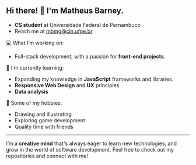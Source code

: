 ## Hi there! 👋 I'm Matheus Barney.
- **CS student** at Universidade Federal de Pernambuco
- Reach me at mbmg@cin.ufpe.br

💻 What I’m working on:
- Full-stack development, with a passion for **front-end projects**.

🌱 I'm currently learning:
- Expanding my knowledge in **JavaScript** frameworks and libraries.
- **Responsive Web Design** and **UX** principles.
- **Data analysis** 
  
🎨 Some of my hobbies:
- Drawing and illustrating
- Exploring game development
- Quality time with friends

---
  
I’m a **creative mind** that's always eager to learn new technologies, and grow in the world of software development. Feel free to check out my repositories and connect with me!

